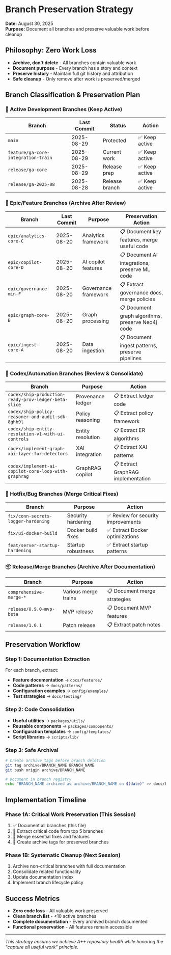 # Branch Preservation Strategy

**Date:** August 30, 2025  
**Purpose:** Document all branches and preserve valuable work before cleanup

## Philosophy: Zero Work Loss

- **Archive, don't delete** - All branches contain valuable work
- **Document purpose** - Every branch has a story and context
- **Preserve history** - Maintain full git history and attribution
- **Safe cleanup** - Only remove after work is preserved/merged

## Branch Classification & Preservation Plan

### 🔄 Active Development Branches (Keep Active)

| Branch                              | Last Commit | Status         | Action         |
| ----------------------------------- | ----------- | -------------- | -------------- |
| `main`                              | 2025-08-29  | Protected      | ✅ Keep active |
| `feature/ga-core-integration-train` | 2025-08-29  | Current work   | ✅ Keep active |
| `release/ga-core`                   | 2025-08-29  | Release prep   | ✅ Keep active |
| `release/ga-2025-08`                | 2025-08-28  | Release branch | ✅ Keep active |

### 🎯 Epic/Feature Branches (Archive After Review)

| Branch                  | Last Commit | Purpose              | Preservation Action                               |
| ----------------------- | ----------- | -------------------- | ------------------------------------------------- |
| `epic/analytics-core-C` | 2025-08-20  | Analytics framework  | 📋 Document key features, merge useful code       |
| `epic/copilot-core-D`   | 2025-08-20  | AI copilot features  | 📋 Document AI integrations, preserve ML code     |
| `epic/governance-min-F` | 2025-08-20  | Governance framework | 📋 Extract governance docs, merge policies        |
| `epic/graph-core-B`     | 2025-08-20  | Graph processing     | 📋 Document graph algorithms, preserve Neo4j code |
| `epic/ingest-core-A`    | 2025-08-20  | Data ingestion       | 📋 Document ingest patterns, preserve pipelines   |

### 🔧 Codex/Automation Branches (Review & Consolidate)

| Branch                                               | Purpose           | Action                             |
| ---------------------------------------------------- | ----------------- | ---------------------------------- |
| `codex/ship-production-ready-prov-ledger-beta-slice` | Provenance ledger | 📋 Extract ledger code             |
| `codex/ship-policy-reasoner-and-audit-sdk-8ghb9l`    | Policy reasoning  | 📋 Extract policy framework        |
| `codex/ship-entity-resolution-v1-with-ui-controls`   | Entity resolution | 📋 Extract ER algorithms           |
| `codex/implement-graph-xai-layer-for-detectors`      | XAI integration   | 📋 Extract XAI patterns            |
| `codex/implement-ai-copilot-core-loop-with-graphrag` | GraphRAG copilot  | 📋 Extract GraphRAG implementation |

### 🚨 Hotfix/Bug Branches (Merge Critical Fixes)

| Branch                              | Purpose            | Action                              |
| ----------------------------------- | ------------------ | ----------------------------------- |
| `fix/conn-secrets-logger-hardening` | Security hardening | ✅ Review for security improvements |
| `fix/ui-docker-build`               | Docker build fixes | ✅ Extract Docker optimizations     |
| `feat/server-startup-hardening`     | Startup robustness | ✅ Extract startup patterns         |

### 📦 Release/Merge Branches (Archive After Documentation)

| Branch                   | Purpose              | Action                       |
| ------------------------ | -------------------- | ---------------------------- |
| `comprehensive-merge-*`  | Various merge trains | 📋 Document merge strategies |
| `release/0.9.0-mvp-beta` | MVP release          | 📋 Document MVP features     |
| `release/1.0.1`          | Patch release        | 📋 Extract patch notes       |

## Preservation Workflow

### Step 1: Documentation Extraction

For each branch, extract:

- **Feature documentation** → `docs/features/`
- **Code patterns** → `docs/patterns/`
- **Configuration examples** → `config/examples/`
- **Test strategies** → `docs/testing/`

### Step 2: Code Consolidation

- **Useful utilities** → `packages/utils/`
- **Reusable components** → `packages/components/`
- **Configuration templates** → `config/templates/`
- **Script libraries** → `scripts/lib/`

### Step 3: Safe Archival

```bash
# Create archive tags before branch deletion
git tag archive/BRANCH_NAME BRANCH_NAME
git push origin archive/BRANCH_NAME

# Document in branch registry
echo "BRANCH_NAME archived as archive/BRANCH_NAME on $(date)" >> docs/BRANCH_ARCHIVE.md
```

## Implementation Timeline

### Phase 1A: Critical Work Preservation (This Session)

1. ✅ Document all branches (this file)
2. 🔄 Extract critical code from top 5 branches
3. 🔄 Merge essential fixes and features
4. 🔄 Create archive tags for preserved branches

### Phase 1B: Systematic Cleanup (Next Session)

1. Archive non-critical branches with full documentation
2. Consolidate related functionality
3. Update documentation index
4. Implement branch lifecycle policy

## Success Metrics

- **Zero code loss** - All valuable work preserved
- **Clean branch list** - <10 active branches
- **Complete documentation** - Every archived branch documented
- **Functional preservation** - All features remain accessible

---

_This strategy ensures we achieve A++ repository health while honoring the "capture all useful work" principle._
